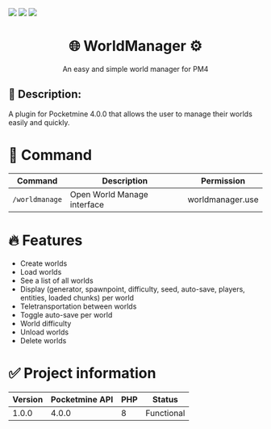 [![](https://poggit.pmmp.io/shield.state/RankSystem)](https://poggit.pmmp.io/p/RankSystem)
[![](https://poggit.pmmp.io/shield.api/RankSystem)](https://poggit.pmmp.io/p/RankSystem)
[![](https://poggit.pmmp.io/shield.dl.total/RankSystem)](https://poggit.pmmp.io/p/RankSystem)

<div align="center">
  <h1>🌐 WorldManager ⚙</h1>
  <p>An easy and simple world manager for PM4</p>
</div>

## 📄 Description:
A plugin for Pocketmine 4.0.0 that allows the user to manage their worlds easily and quickly.

# 📍 Command
Command | Description | Permission
--- | --- | ---
`/worldmanage` | Open World Manage interface | worldmanager.use

# 🔥 Features

- Create worlds
- Load worlds
- See a list of all worlds
- Display (generator, spawnpoint, difficulty, seed, auto-save, players, entities, loaded chunks) per world
- Teletransportation between worlds
- Toggle auto-save per world
- World difficulty
- Unload worlds
- Delete worlds


# ✅ Project information
Version | Pocketmine API | PHP | Status
--- | --- | --- | ---
1.0.0 | 4.0.0 | 8 | Functional
